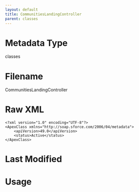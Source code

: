 ```yaml
---
layout: default
title: CommunitiesLandingController
parent: classes
---
```

# Metadata Type
classes


# Filename 
CommunitiesLandingController


# Raw XML
```
<?xml version="1.0" encoding="UTF-8"?>
<ApexClass xmlns="http://soap.sforce.com/2006/04/metadata">
    <apiVersion>49.0</apiVersion>
    <status>Active</status>
</ApexClass>
```


# Last Modified


# Usage
